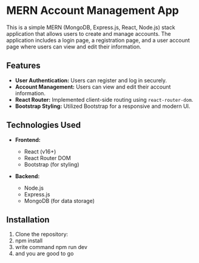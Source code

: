 # MERN Account Management App

This is a simple MERN (MongoDB, Express.js, React, Node.js) stack application that allows users to create and manage accounts. The application includes a login page, a registration page, and a user account page where users can view and edit their information.

## Features

- **User Authentication:** Users can register and log in securely.
- **Account Management:** Users can view and edit their account information.
- **React Router:** Implemented client-side routing using `react-router-dom`.
- **Bootstrap Styling:** Utilized Bootstrap for a responsive and modern UI.

## Technologies Used

- **Frontend:**
  - React (v16+)
  - React Router DOM
  - Bootstrap (for styling)

- **Backend:**
  - Node.js
  - Express.js
  - MongoDB (for data storage)

## Installation

1. Clone the repository:
2. npm install
3. write command npm run dev
4. and you are good to go

